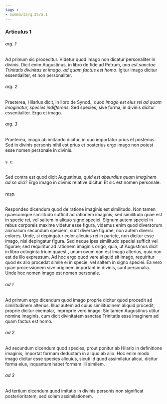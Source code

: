 ```yaml
---
tags : 
- Summa/Ia/q.35/a.1
---
```


### Articulus 1

###### arg. 1
Ad primum sic proceditur. Videtur quod imago non dicatur personaliter in divinis. Dicit enim Augustinus, in libro de fide ad Petrum, *una est sanctae Trinitatis divinitas et imago, ad quam factus est homo*. Igitur imago dicitur essentialiter, et non personaliter.

###### arg. 2
Praeterea, Hilarius dicit, in libro de Synod., quod *imago est eius rei ad quam imaginatur, species indifferens*. Sed species, sive forma, in divinis dicitur essentialiter. Ergo et imago.

###### arg. 3
Praeterea, imago ab imitando dicitur, in quo importatur prius et posterius. Sed in divinis personis nihil est prius et posterius ergo imago non potest esse nomen personale in divinis.

###### s. c.
Sed contra est quod dicit Augustinus, *quid est absurdius quam imaginem ad se dici?* Ergo imago in divinis relative dicitur. Et sic est nomen personale.

###### resp.
Respondeo dicendum quod de ratione imaginis est similitudo. Non tamen quaecumque similitudo sufficit ad rationem imaginis; sed similitudo quae est in specie rei, vel saltem in aliquo signo speciei. Signum autem speciei in rebus corporeis maxime videtur esse figura, videmus enim quod diversorum animalium secundum speciem, sunt diversae figurae, non autem diversi colores. Unde, si depingatur color alicuius rei in pariete, non dicitur esse imago, nisi depingatur figura. Sed neque ipsa similitudo speciei sufficit vel figurae; sed requiritur ad rationem imaginis origo, quia, ut Augustinus dicit in libro octoginta trium quaest., unum ovum non est imago alterius, quia non est de illo expressum. Ad hoc ergo quod vere aliquid sit imago, requiritur quod ex alio procedat simile ei in specie, vel saltem in signo speciei. Ea vero quae processionem sive originem important in divinis, sunt personalia. Unde hoc nomen imago est nomen personale.

###### ad 1
Ad primum ergo dicendum quod imago proprie dicitur quod procedit ad similitudinem alterius. Illud autem ad cuius similitudinem aliquid procedit, proprie dicitur exemplar, improprie vero imago. Sic tamen Augustinus utitur nomine imaginis, cum dicit divinitatem sanctae Trinitatis esse imaginem ad quam factus est homo.

###### ad 2
Ad secundum dicendum quod species, prout ponitur ab Hilario in definitione imaginis, importat formam deductam in aliquo ab alio. Hoc enim modo imago dicitur esse species alicuius, sicuti id quod assimilatur alicui, dicitur forma eius, inquantum habet formam illi similem.

###### ad 3
Ad tertium dicendum quod imitatio in divinis personis non significat posterioritatem, sed solam assimilationem.

